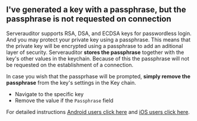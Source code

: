 ## I've generated a key with a passphrase, but the passphrase is not requested on connection

Serverauditor supports RSA, DSA, and ECDSA keys for passwordless login. And you may protect your private key using a passphrase. This means that the private key will be encrypted using a passphrase to add an aditional layer of security. Serverauditor **stores the passphrase** together with the key's other values in the keychain. Because of this the passphrase will not be requested on the establishment of a connection. 

In case you wish that the passprhase will be prompted, **simply remove the passphrase** from the  key's settings in the Key chain.
* Navigate to the specific key
* Remove the value if the `Passphrase` field

For detailed instructions [Android users click here](../android/faq/troubleshooting/passphrase.md) and [iOS users click here](../ios/faq/troubleshooting/passphrase.md).